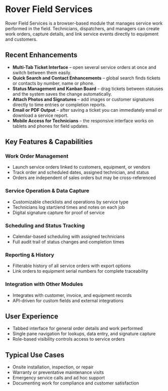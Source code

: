 # Rover Field Services

<PageHeader />

Rover Field Services is a browser-based module that manages service work performed in the field. Technicians, dispatchers, and managers can create work orders, capture details, and link service events directly to equipment and customers.

## Recent Enhancements

- **Multi-Tab Ticket Interface** – open several service orders at once and switch between them easily.
- **Quick Search and Contact Enhancements** – global search finds tickets or contacts by number, name or phone.
- **Status Management and Kanban Board** – drag tickets between statuses and the system saves the change automatically.
- **Attach Photos and Signatures** – add images or customer signatures directly to time entries or completion reports.
- **Email or PDF Output** – after saving a ticket you can immediately email or download a service report.
- **Mobile Access for Technicians** – the responsive interface works on tablets and phones for field updates.

## Key Features & Capabilities

### Work Order Management
- Launch service orders linked to customers, equipment, or vendors
- Track order and scheduled dates, assigned technician, and status
- Orders are independent of sales orders but may be cross-referenced

### Service Operation & Data Capture
- Customizable checklists and operations by service type
- Technicians log start/end times and notes on each job
- Digital signature capture for proof of service

### Scheduling and Status Tracking
- Calendar-based scheduling with assigned technicians
- Full audit trail of status changes and completion times

### Reporting & History
- Filterable history of all service orders with export options
- Link orders to equipment serial numbers for complete traceability

### Integration with Other Modules
- Integrates with customer, invoice, and equipment records
- API-driven for custom fields and external integrations

## User Experience
- Tabbed interface for general order details and work performed
- Single pane navigation for lookups, data entry, and signature capture
- Role-based visibility controls access to service orders

## Typical Use Cases
- Onsite installation, inspection, or repair
- Warranty or preventative maintenance visits
- Emergency service calls and ad hoc support
- Documenting work for compliance and customer satisfaction

<PageFooter />

